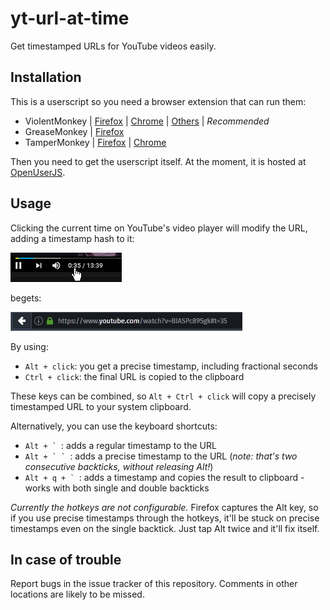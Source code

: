 yt-url-at-time
==============

Get timestamped URLs for YouTube videos easily.

Installation
------------

This is a userscript so you need a browser extension that can run them:

  * ViolentMonkey | [Firefox][vm_ff] | [Chrome][vm_ch] | [Others][vm] | _Recommended_
  * GreaseMonkey | [Firefox][gm_ff]
  * TamperMonkey | [Firefox][tm_ff] | [Chrome][tm_ch]

Then you need to get the userscript itself. At the moment, it is hosted at [OpenUserJS][openuserjs].

Usage
-----

Clicking the current time on YouTube's video player will modify the URL, adding a timestamp hash to it:

![Click on the current time][click]

begets:

![Timestamped URL][url]

By using:

  * `Alt + click`: you get a precise timestamp, including fractional seconds
  * `Ctrl + click`: the final URL is copied to the clipboard

These keys can be combined, so `Alt + Ctrl + click` will copy a precisely timestamped URL to your system clipboard.

Alternatively, you can use the keyboard shortcuts:

  * ``Alt + ` ``: adds a regular timestamp to the URL
  * ``Alt + ` ` ``: adds a precise timestamp to the URL (_note: that's two consecutive backticks, without releasing Alt!_)
  * ``Alt + q + ` ``: adds a timestamp and copies the result to clipboard - works with both single and double backticks

_Currently the hotkeys are not configurable._ Firefox captures the Alt key, so if you use precise timestamps through the hotkeys, it'll be stuck on precise timestamps even on the single backtick. Just tap Alt twice and it'll fix itself.

In case of trouble
------------------

Report bugs in the issue tracker of this repository. Comments in other locations are likely to be missed.

[vm]: https://violentmonkey.github.io/get-it/
[gm_ff]: https://addons.mozilla.org/en-US/firefox/addon/greasemonkey/
[tm_ff]: https://addons.mozilla.org/en-US/firefox/addon/tampermonkey/
[tm_ch]: https://chrome.google.com/webstore/detail/tampermonkey/dhdgffkkebhmkfjojejmpbldmpobfkfo?hl=en
[vm_ff]: https://addons.mozilla.org/en-US/firefox/addon/violentmonkey/
[vm_ch]: https://chrome.google.com/webstore/detail/violentmonkey/jinjaccalgkegednnccohejagnlnfdag
[openuserjs]: https://openuserjs.org/scripts/MechaLynx/yt-url-at-time

[click]: img/click.png "Click on the current time"
[url]: img/url.png "Timestamped URL"
